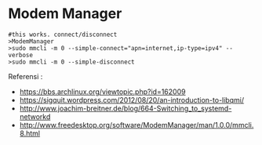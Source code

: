 # Modem Manager

```
#this works. connect/disconnect
>ModemManager
>sudo mmcli -m 0 --simple-connect="apn=internet,ip-type=ipv4" --verbose
>sudo mmcli -m 0 --simple-disconnect
```

Referensi :
- https://bbs.archlinux.org/viewtopic.php?id=162009
- https://sigquit.wordpress.com/2012/08/20/an-introduction-to-libqmi/
- http://www.joachim-breitner.de/blog/664-Switching_to_systemd-networkd
- http://www.freedesktop.org/software/ModemManager/man/1.0.0/mmcli.8.html
